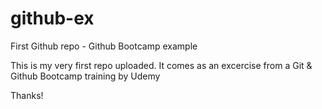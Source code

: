 # github-ex
First Github repo - Github Bootcamp example

This is my very first repo uploaded.
It comes as an excercise from a Git & Github Bootcamp training by Udemy


Thanks!

